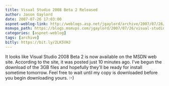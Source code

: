 ```yaml
---
title: Visual Studio 2008 Beta 2 Released
author: Jason Gaylord
date: 2007-07-26 17:03:00
aspnet-weblog-link: http://weblogs.asp.net/jgaylord/archive/2007/07/26/visual-studio-2008-beta-2-released.aspx
msmvps_path: https://blogs.msmvps.com/jgaylord/2007/07/26/visual-studio-2008-beta-2-released/
categories: [aspnet-weblog]
tags: [archive]
bitly: https://bit.ly/2LK5VHJ
---
```


It looks like Visual Studio 2008 Beta 2 is now available on the MSDN web site. According to the site, it was posted just 10 minutes ago. I've begun the download of the 3GB files and hopefully they'll be ready for install sometime tomorrow. Feel free to wait until my copy is downloaded before you begin downloading yours. :-)